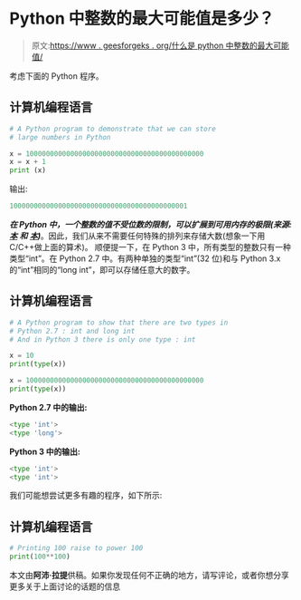 # Python 中整数的最大可能值是多少？

> 原文:[https://www . geesforgeks . org/什么是 python 中整数的最大可能值/](https://www.geeksforgeeks.org/what-is-maximum-possible-value-of-an-integer-in-python/)

考虑下面的 Python 程序。

## 计算机编程语言

```py
# A Python program to demonstrate that we can store
# large numbers in Python

x = 10000000000000000000000000000000000000000000
x = x + 1
print (x)
```

输出:

```py
10000000000000000000000000000000000000000001
```

***在 Python 中，一个整数的值不受位数的限制，可以扩展到可用内存的极限(来源:*** [***本***](https://docs.python.org/2/library/stdtypes.html) ***和*** [***本***](http://www.cs.utexas.edu/users/mitra/csSpring2016/cs313/lectures/math.html)***)***。因此，我们从来不需要任何特殊的排列来存储大数(想象一下用 C/C++做上面的算术)。
顺便提一下，在 Python 3 中，所有类型的整数只有一种类型“int”。在 Python 2.7 中。有两种单独的类型“int”(32 位)和与 Python 3.x 的“int”相同的“long int”，即可以存储任意大的数字。

## 计算机编程语言

```py
# A Python program to show that there are two types in
# Python 2.7 : int and long int
# And in Python 3 there is only one type : int

x = 10
print(type(x))

x = 10000000000000000000000000000000000000000000
print(type(x))
```

**Python 2.7 中的输出:**

```py
<type 'int'>
<type 'long'>
```

**Python 3 中的输出:**

```py
<type 'int'>
<type 'int'>
```

我们可能想尝试更多有趣的程序，如下所示:

## 计算机编程语言

```py
# Printing 100 raise to power 100
print(100**100)
```

本文由**阿沛·拉提**供稿。如果你发现任何不正确的地方，请写评论，或者你想分享更多关于上面讨论的话题的信息